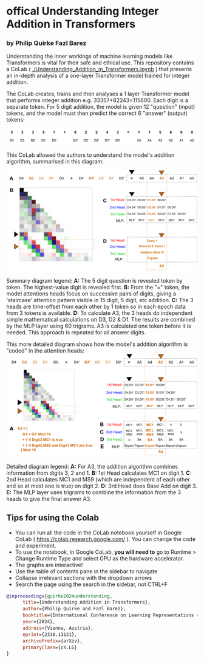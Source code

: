 # offical Understanding Integer Addition in Transformers
### by Philip Quirke Fazl Barez


Understanding the inner workings of machine learning models like Transformers is vital for their safe and ethical use. 
This repository contains a CoLab ( [./Understanding_Addition_in_Transformers.ipynb](https://github.com/apartresearch/conceptual-interp/blob/main/Understanding_Addition_in_Transformers.ipynb) ) that presents an in-depth analysis of a one-layer Transformer model trained for integer addition.

The CoLab creates, trains and then analyses a 1 layer Transformer model that performs integer addition e.g. 33357+82243=115600. Each digit is a separate token. For 5 digit addition, the model is given 12 "question" (input) tokens, and the model must then predict the correct 6 "answer" (output) tokens:   

![QuestionAnswer](./QuestionAnswer.svg?raw=true "Question Answer Shape")

This CoLab allowed the authors to understand the model's addition algorithm, summarised in this diagram: 

![StaircaseA3_Summary](./StaircaseA3_Summary.svg?raw=true "StaircaseA3_Summary")

Summary diagram legend: **A:** The 5 digit question is revealed token by token. The highest-value digit is revealed first. **B:** From the "=" token, the model attentions heads focus on successive pairs of digits, giving a 'staircase' attention pattern visible in 15 digit, 5 digit, etc addition. **C:** The 3 heads are time-offset from each other by 1 token so in each epoch data from 3 tokens is available. **D:** To calculate A3, the 3 heads do independent simple mathematical calculations on D3, D2 & D1. The results are combined by the MLP layer using 60 trigrams. A3 is calculated one token before it is needed. This approach is repeated for all answer digits.

This more detailed diagram shows how the model's addition algorithm is "coded" in the attention heads:
![StaircaseA3_Detailed](./StaircaseA3_Detailed.svg?raw=true "StaircaseA3_Detailed")

Detailed diagram legend: **A:** For A3, the addition algorithm combines information from digits 3, 2 and 1. **B:** 1st Head calculates MC1 on digit 1. **C:** 2nd Head calculates MC1 and MS9 (which are independent of each other and so at most one is true) on digit 2. **D:** 3rd Head does Base Add on digit 3. **E:** The MLP layer uses trigrams to combine the information from the 3 heads to give the final answer A3. 

## Tips for using the Colab
 * You can run all the code in the CoLab notebook yourself in Google CoLab ( https://colab.research.google.com/ ). You can change the code and experiment.
 * To use the notebook, in Google CoLab, **you will need to** go to Runtime > Change Runtime Type and select GPU as the hardware accelerator.
 * The graphs are interactive!
 * Use the table of contents pane in the sidebar to navigate
 * Collapse irrelevant sections with the dropdown arrows
 * Search the page using the search in the sidebar, not CTRL+F

```bibtex
@inproceedings{quirke2024understanding,
      title={Understanding Addition in Transformers},
      author={Philip Quirke and Fazl Barez},
      booktitle={International Conference on Learning Representations (ICLR)},
      year={2024},
      address={Vienna, Austria},
      eprint={2310.13121},
      archivePrefix={arXiv},
      primaryClass={cs.LG}
}
